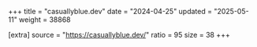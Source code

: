 +++
title = "casuallyblue.dev"
date = "2024-04-25"
updated = "2025-05-11"
weight = 38868

[extra]
source = "https://casuallyblue.dev/"
ratio = 95
size = 38
+++
